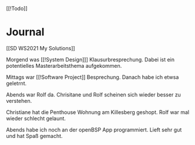 [[!Todo]] 

# Journal
[[SD WS2021 My Solutions]] 

Morgend was [[!System Design]]] Klausurbresprechung. Dabei ist ein potentielles Masterarbeitsthema aufgekommen.

Mittags war [[!Software Project]] Besprechung. Danach habe ich etwsa geletrnt. 

Abends war Rolf da. Chrisitane und Rolf scheinen sich wieder besser zu verstehen. 

Christiane hat die Penthouse Wohnung am Killesberg geshopt. Rolf war mal wieder schlecht gelaunt. 

Abends habe ich noch an der openBSP App programmiert. Lieft sehr gut und hat Spaß gemacht.







